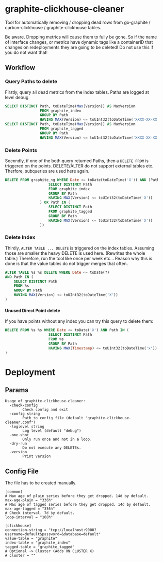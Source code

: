 # graphite-clickhouse-cleaner
Tool for automatically removing / dropping dead rows from go-graphite / carbon-clickhouse / graphite-clickhouse tables.

Be aware. Dropping metrics will cause them to fully be gone.
So if the name of interface changes, or metrics have dynamic tags like a containerID
that changes on redeployments they 
are going to be deleted! Do not use this if you do not want that!

## Workflow
### Query Paths to delete
Firstly, query all dead metrics from the index tables. Paths are logged at level debug.

```sql
SELECT DISTINCT Path, toDateTime(Max(Version)) AS MaxVersion
				FROM graphite_index
				GROUP BY Path
				HAVING MAX(Version) <= toUInt32(toDateTime('XXXX-XX-XX XX:XX:XX'));
SELECT DISTINCT Path, toDateTime(Max(Version)) AS MaxVersion
				FROM graphite_tagged
				GROUP BY Path
				HAVING MAX(Version) <= toUInt32(toDateTime('XXXX-XX-XX XX:XX:XX'));

```

### Delete Points
Secondly, if one of the both query returned Paths, then a `DELETE FROM` is triggered on the points. DELETE/ALTER do not support external tables etc. Therfore, subqueries are used here again.

```sql
DELETE FROM graphite_ng WHERE Date <= toDate(toDateTime('X')) AND (Path IN (
					SELECT DISTINCT Path
					FROM graphite_index
					GROUP BY Path
					HAVING MAX(Version) <= toUInt32(toDateTime('X'))
				) OR Path IN (
                	SELECT DISTINCT Path
					FROM graphite_tagged
					GROUP BY Path
					HAVING MAX(Version) <= toUInt32(toDateTime('X'))
                ))
```

### Delete Index
Thirdly, `ALTER TABLE ... DELETE` is triggered on the index tables.
Assuming those are smaller the heavy DELETE is used here. (Rewrites the whole table.)
Therefore, run the tool like once per week etc...
Reason why this is done is that the value tables do not trigger merges that often.

```sql
ALTER TABLE %s %s DELETE WHERE Date <= toDate(?)
AND Path IN (
    SELECT DISTINCT Path
	FROM %s
	GROUP BY Path
	HAVING MAX(Version) <= toUInt32(toDateTime('X'))
)
```

#### Unused Direct Point delete
If you have points without any index you can try this query to delete them:
```sql
DELETE FROM %s %s WHERE Date <= toDate('X') AND Path IN (
					SELECT DISTINCT Path
					FROM %s
					GROUP BY Path
					HAVING MAX(Timestamp) <= toUInt32(toDateTime('x'))
)
```

# Deployment
## Params
```
Usage of graphite-clickhouse-cleaner:
  -check-config
    	Check config and exit
  -config string
    	Path to config file (default "graphite-clickhouse-cleaner.conf")
  -loglevel string
    	Log level (default "debug")
  -one-shot
        Only run once and not in a loop.
  -dry-run
        Do not execute any DELETEs.
  -version
    	Print version

```

## Config File
The file has to be created manually.

```
[common]
# Max age of plain series before they get dropped. 14d by default.
max-age-plain = "336h"
# Max age of tagged series before they get dropped. 14d by default.
max-age-tagged = "336h"
# Check interval. 7d by default.
loop-interval = "168h"

[clickhouse]
connection-string = "tcp://localhost:9000?username=default&password=&database=default"
value-table = "graphite"
index-table = "graphite_index"
tagged-table = "graphite_tagged"
# Optional -> Cluster (Adds ON CLUSTER X)
# cluster = ""
```
